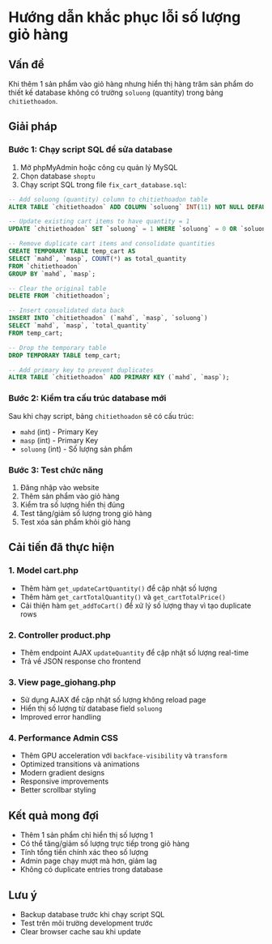 # Hướng dẫn khắc phục lỗi số lượng giỏ hàng

## Vấn đề
Khi thêm 1 sản phẩm vào giỏ hàng nhưng hiển thị hàng trăm sản phẩm do thiết kế database không có trường `soluong` (quantity) trong bảng `chitiethoadon`.

## Giải pháp

### Bước 1: Chạy script SQL để sửa database
1. Mở phpMyAdmin hoặc công cụ quản lý MySQL
2. Chọn database `shoptu`
3. Chạy script SQL trong file `fix_cart_database.sql`:

```sql
-- Add soluong (quantity) column to chitiethoadon table
ALTER TABLE `chitiethoadon` ADD COLUMN `soluong` INT(11) NOT NULL DEFAULT 1 AFTER `masp`;

-- Update existing cart items to have quantity = 1
UPDATE `chitiethoadon` SET `soluong` = 1 WHERE `soluong` = 0 OR `soluong` IS NULL;

-- Remove duplicate cart items and consolidate quantities
CREATE TEMPORARY TABLE temp_cart AS
SELECT `mahd`, `masp`, COUNT(*) as total_quantity
FROM `chitiethoadon`
GROUP BY `mahd`, `masp`;

-- Clear the original table
DELETE FROM `chitiethoadon`;

-- Insert consolidated data back
INSERT INTO `chitiethoadon` (`mahd`, `masp`, `soluong`)
SELECT `mahd`, `masp`, `total_quantity`
FROM temp_cart;

-- Drop the temporary table
DROP TEMPORARY TABLE temp_cart;

-- Add primary key to prevent duplicates
ALTER TABLE `chitiethoadon` ADD PRIMARY KEY (`mahd`, `masp`);
```

### Bước 2: Kiểm tra cấu trúc database mới
Sau khi chạy script, bảng `chitiethoadon` sẽ có cấu trúc:
- `mahd` (int) - Primary Key
- `masp` (int) - Primary Key 
- `soluong` (int) - Số lượng sản phẩm

### Bước 3: Test chức năng
1. Đăng nhập vào website
2. Thêm sản phẩm vào giỏ hàng
3. Kiểm tra số lượng hiển thị đúng
4. Test tăng/giảm số lượng trong giỏ hàng
5. Test xóa sản phẩm khỏi giỏ hàng

## Cải tiến đã thực hiện

### 1. Model cart.php
- Thêm hàm `get_updateCartQuantity()` để cập nhật số lượng
- Thêm hàm `get_cartTotalQuantity()` và `get_cartTotalPrice()`
- Cải thiện hàm `get_addToCart()` để xử lý số lượng thay vì tạo duplicate rows

### 2. Controller product.php
- Thêm endpoint AJAX `updateQuantity` để cập nhật số lượng real-time
- Trả về JSON response cho frontend

### 3. View page_giohang.php
- Sử dụng AJAX để cập nhật số lượng không reload page
- Hiển thị số lượng từ database field `soluong`
- Improved error handling

### 4. Performance Admin CSS
- Thêm GPU acceleration với `backface-visibility` và `transform`
- Optimized transitions và animations
- Modern gradient designs
- Responsive improvements
- Better scrollbar styling

## Kết quả mong đợi
- Thêm 1 sản phẩm chỉ hiển thị số lượng 1
- Có thể tăng/giảm số lượng trực tiếp trong giỏ hàng
- Tính tổng tiền chính xác theo số lượng
- Admin page chạy mượt mà hơn, giảm lag
- Không có duplicate entries trong database

## Lưu ý
- Backup database trước khi chạy script SQL
- Test trên môi trường development trước
- Clear browser cache sau khi update
